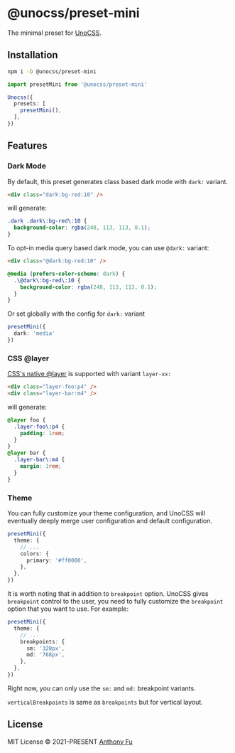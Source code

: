 # @unocss/preset-mini

The minimal preset for [UnoCSS](https://github.com/unocss/unocss).

## Installation

```bash
npm i -D @unocss/preset-mini
```

```ts
import presetMini from '@unocss/preset-mini'

Unocss({
  presets: [
    presetMini(),
  ],
})
```

## Features

### Dark Mode

By default, this preset generates class based dark mode with `dark:` variant.

```html
<div class="dark:bg-red:10" />
```

will generate:

```css
.dark .dark\:bg-red\:10 {
  background-color: rgba(248, 113, 113, 0.1);
}
```

To opt-in media query based dark mode, you can use `@dark:` variant:

```html
<div class="@dark:bg-red:10" />
```

```css
@media (prefers-color-scheme: dark) {
  .\@dark\:bg-red\:10 {
    background-color: rgba(248, 113, 113, 0.1);
  }
}
```

Or set globally with the config for `dark:` variant

```ts
presetMini({
  dark: 'media'
})
```

### CSS @layer

[CSS's native @layer](https://developer.mozilla.org/en-US/docs/Web/CSS/@layer) is supported with variant `layer-xx:`

```html
<div class="layer-foo:p4" />
<div class="layer-bar:m4" />
```

will generate:

```css
@layer foo {
  .layer-foo\:p4 {
    padding: 1rem;
  }
}
@layer bar {
  .layer-bar\:m4 {
    margin: 1rem;
  }
}
```

### Theme
You can fully customize your theme configuration, and UnoCSS will eventually deeply merge user configuration and default configuration.

```ts
presetMini({
  theme: {
    // ...
    colors: {
      primary: '#ff0000',
    },
  },
})
```

It is worth noting that in addition to `breakpoint` option. UnoCSS gives `breakpoint` control to the user, you need to fully customize the `breakpoint` option that you want to use. For example:

```ts
presetMini({
  theme: {
    // ...
    breakpoints: {
      sm: '320px',
      md: '768px',
    },
  },
})
```

Right now, you can only use the `sm:` and `md:` breakpoint variants.

`verticalBreakpoints` is same as `breakpoints` but for vertical layout.

## License

MIT License &copy; 2021-PRESENT [Anthony Fu](https://github.com/antfu)
